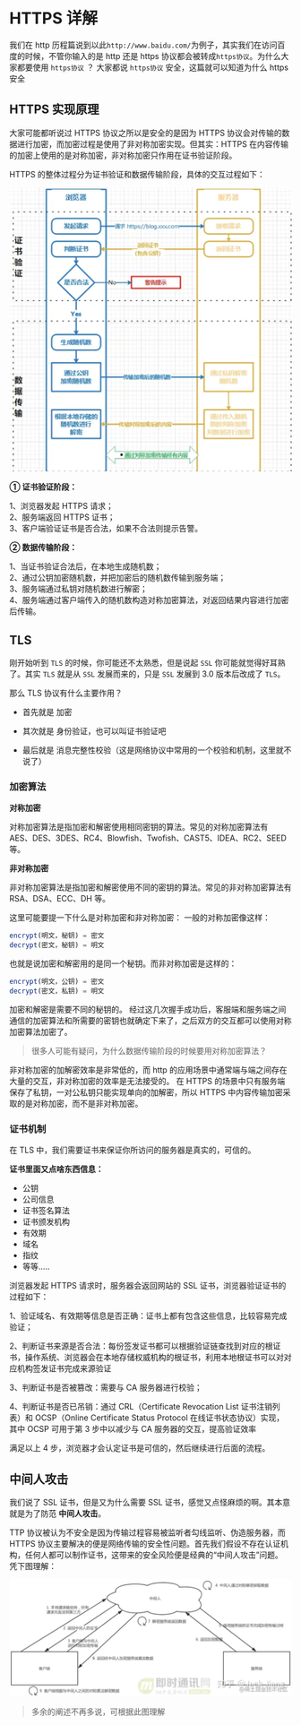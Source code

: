 # HTTPS 详解

我们在 http 历程篇说到以此`http://www.baidu.com/`为例子，其实我们在访问百度的时候，不管你输入的是 http 还是 https 协议都会被转成`https协议`。为什么大家都要使用 `https协议` ？ 大家都说 `https协议` 安全，这篇就可以知道为什么 https 安全

## HTTPS 实现原理

大家可能都听说过 HTTPS 协议之所以是安全的是因为 HTTPS 协议会对传输的数据进行加密，而加密过程是使用了非对称加密实现。但其实：HTTPS 在内容传输的加密上使用的是对称加密，非对称加密只作用在证书验证阶段。

HTTPS 的整体过程分为证书验证和数据传输阶段，具体的交互过程如下：

<img src="/https1.png" style="zoom:50%;" />

**① 证书验证阶段：**

1、浏览器发起 HTTPS 请求；  
2、服务端返回 HTTPS 证书；  
3、客户端验证证书是否合法，如果不合法则提示告警。

**② 数据传输阶段：**

1、当证书验证合法后，在本地生成随机数；  
2、通过公钥加密随机数，并把加密后的随机数传输到服务端；  
3、服务端通过私钥对随机数进行解密；  
4、服务端通过客户端传入的随机数构造对称加密算法，对返回结果内容进行加密后传输。

## TLS

刚开始听到 `TLS` 的时候，你可能还不太熟悉，但是说起 `SSL` 你可能就觉得好耳熟了。其实 `TLS` 就是从 `SSL` 发展而来的，只是 `SSL` 发展到 3.0 版本后改成了 `TLS`。

那么 TLS 协议有什么主要作用？

- 首先就是 加密

- 其次就是 身份验证，也可以叫证书验证吧

- 最后就是 消息完整性校验（这是网络协议中常用的一个校验和机制，这里就不说了）

### 加密算法

**对称加密**

对称加密算法是指加密和解密使用相同密钥的算法。常见的对称加密算法有 AES、DES、3DES、RC4、Blowfish、Twofish、CAST5、IDEA、RC2、SEED 等。

**非对称加密**

非对称加密算法是指加密和解密使用不同的密钥的算法。常见的非对称加密算法有 RSA、DSA、ECC、DH 等。

这里可能要提一下什么是对称加密和非对称加密：
一般的对称加密像这样：

```js
encrypt(明文，秘钥) = 密文
decrypt(密文，秘钥) = 明文
```

也就是说加密和解密用的是同一个秘钥。而非对称加密是这样的：

```js
encrypt(明文，公钥) = 密文
decrypt(密文，私钥) = 明文
```

加密和解密是需要不同的秘钥的。
经过这几次握手成功后，客服端和服务端之间通信的加密算法和所需要的密钥也就确定下来了，之后双方的交互都可以使用对称加密算法加密了。

> 很多人可能有疑问，为什么数据传输阶段的时候要用对称加密算法？

非对称加密的加解密效率是非常低的，而 http 的应用场景中通常端与端之间存在大量的交互，非对称加密的效率是无法接受的。
在 HTTPS 的场景中只有服务端保存了私钥，一对公私钥只能实现单向的加解密，所以 HTTPS 中内容传输加密采取的是对称加密，而不是非对称加密。

### 证书机制

在 TLS 中，我们需要证书来保证你所访问的服务器是真实的，可信的。

**证书里面又点啥东西信息：**

- 公钥
- 公司信息
- 证书签名算法
- 证书颁发机构
- 有效期
- 域名
- 指纹
- 等等.....

浏览器发起 HTTPS 请求时，服务器会返回网站的 SSL 证书，浏览器验证证书的过程如下：

1、验证域名、有效期等信息是否正确：证书上都有包含这些信息，比较容易完成验证；

2、判断证书来源是否合法：每份签发证书都可以根据验证链查找到对应的根证书，操作系统、浏览器会在本地存储权威机构的根证书，利用本地根证书可以对对应机构签发证书完成来源验证

3、判断证书是否被篡改：需要与 CA 服务器进行校验；

4、判断证书是否已吊销：通过 CRL（Certificate Revocation List 证书注销列表）和 OCSP（Online Certificate Status Protocol 在线证书状态协议）实现，其中 OCSP 可用于第 3 步中以减少与 CA 服务器的交互，提高验证效率

满足以上 4 步，浏览器才会认定证书是可信的，然后继续进行后面的流程。

## 中间人攻击

我们说了 SSL 证书，但是又为什么需要 SSL 证书，感觉又点怪麻烦的啊。其本意就是为了防范 **中间人攻击**。

TTP 协议被认为不安全是因为传输过程容易被监听者勾线监听、伪造服务器，而 HTTPS 协议主要解决的便是网络传输的安全性问题。首先我们假设不存在认证机构，任何人都可以制作证书，这带来的安全风险便是经典的“中间人攻击”问题。 凭下图理解：

<img src="/https2.png" style="zoom:50%;" />

> 多余的阐述不再多说，可根据此图理解
